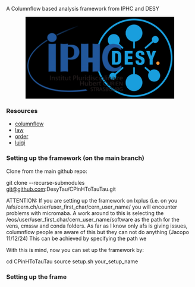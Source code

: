 A Columnflow based analysis framework from IPHC and DESY

<!-- marker-before-logo -->

<div style="text-align: center;">
    <img src="assets/logo.png" alt="Logo" style="width: 400px; height: 220px; display: block; margin: 0 auto;">
</div>

<!-- marker-after-logo -->

### Resources

- [columnflow](https://github.com/columnflow/columnflow/tree/master)
- [law](https://github.com/riga/law)
- [order](https://github.com/riga/order)
- [luigi](https://github.com/spotify/luigi)

### Setting up the framework (on the main branch)
Clone from the main github repo:

git clone --recurse-submodules git@github.com:DesyTau/CPinHToTauTau.git


ATTENTION: If you are setting up the framework on lxplus (i.e. on you /afs/cern.ch/user/user_first_char/cern_user_name/ you will encounter problems with micromaba.
A work around to this is selecting the /eos/user/user_first_char/cern_user_name/software as the path for the vens, cmssw and conda folders. As far as I know only afs is giving issues, columnflow people are aware of this but they can not do anything (Jacopo 11/12/24)
This can be achieved by specifying the path we

With this is mind, now you can set up the framework by:

cd CPinHToTauTau
source setup.sh your_setup_name 
### Setting up the frame
